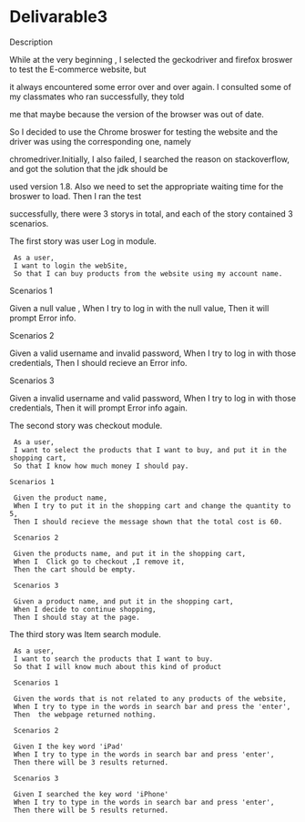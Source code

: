 # Delivarable3


Description

   While at the very beginning , I selected the geckodriver and firefox broswer to test the E-commerce website, but

it always encountered some error over and over again. I consulted some of my classmates who ran successfully, they told

me that maybe because the version of the browser was out of date.

   So I decided to use the Chrome broswer for testing the website and the driver was using the corresponding one, namely 
   
chromedriver.Initially, I also failed, I searched the reason on stackoverflow, and got the solution that the jdk should be 

used version 1.8. Also we need to set the appropriate waiting time for the broswer to load. Then I ran the test 

successfully, there were 3 storys in total, and each of the story contained 3 scenarios. 

  
   The first story was user Log in module.
   
     As a user,
     I want to login the webSite,
     So that I can buy products from the website using my account name.

   
   Scenarios 1
   
   Given a null value ,
   When I try to log in with the null value,
   Then it will prompt Error info.

   Scenarios 2
  
   Given a valid username and invalid password,
   When I try to log in with those credentials,
   Then I should recieve an Error info.


   Scenarios 3
   
   Given a invalid username and valid password,
   When I try to log in with those credentials,
   Then it will prompt Error info again.


   The second story was checkout module.

     As a user,
     I want to select the products that I want to buy, and put it in the shopping cart,
     So that I know how much money I should pay.
     
    Scenarios 1

     Given the product name, 
	 When I try to put it in the shopping cart and change the quantity to 5, 
	 Then I should recieve the message shown that the total cost is 60.

	 Scenarios 2

	 Given the products name, and put it in the shopping cart,
	 When I  Click go to checkout ,I remove it,
	 Then the cart should be empty.

	 Scenarios 3
     
     Given a product name, and put it in the shopping cart,
     When I decide to continue shopping,
	 Then I should stay at the page.


   The third story was Item search module.

   
     As a user, 
     I want to search the products that I want to buy.
     So that I will know much about this kind of product
     
     Scenarios 1
           
     Given the words that is not related to any products of the website,
     When I try to type in the words in search bar and press the 'enter',
     Then  the webpage returned nothing.
     
     Scenarios 2
           
     Given I the key word 'iPad'
     When I try to type in the words in search bar and press 'enter',
     Then there will be 3 results returned.

     Scenarios 3

     Given I searched the key word 'iPhone'
     When I try to type in the words in search bar and press 'enter',
     Then there will be 5 results returned.



  




